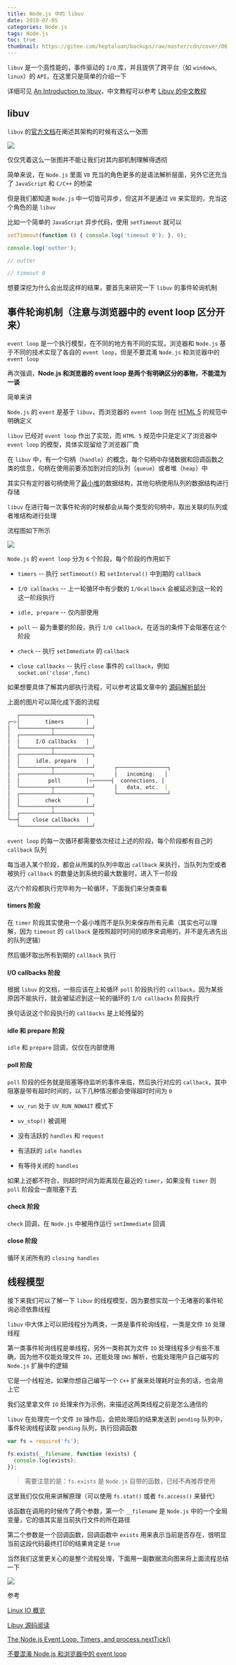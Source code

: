 ```yaml
---
title: Node.js 中的 libuv
date: 2019-07-05
categories: Node.js
tags: Node.js
toc: true
thumbnail: https://gitee.com/heptaluan/backups/raw/master/cdn/cover/06.jpg
---
```


`libuv` 是一个高性能的，事件驱动的 `I/O` 库，并且提供了跨平台（如 `windows`, `linux`）的 `API`，在这里只是简单的介绍一下

详细可见 [An Introduction to libuv](https://github.com/nikhilm/uvbook)，中文教程可以参考 [Libuv 的中文教程](https://github.com/luohaha/Chinese-uvbook)

<!--more-->

## libuv

`libuv` 的[官方文档](http://docs.libuv.org/en/v1.x/design.html)在阐述其架构的时候有这么一张图

![](https://gitee.com/heptaluan/backups/raw/master/cdn/node/04.png)

仅仅凭着这么一张图并不能让我们对其内部机制理解得透彻

简单来说，在 `Node.js` 里面 `V8` 充当的角色更多的是语法解析层面，另外它还充当了 `JavaScript` 和 `C/C++` 的桥梁

但是我们都知道 `Node.js` 中一切皆可异步，但这并不是通过 `V8` 来实现的，充当这个角色的是 `libuv`

比如一个简单的 `JavaScript` 异步代码，使用 `setTimeout` 就可以

```js
setTimeout(function () { console.log('timeout 0'); }, 0);

console.log('outter');

// outter

// timeout 0
```

想要深挖为什么会出现这样的结果，要首先来研究一下 `libuv` 的事件轮询机制



## 事件轮询机制（注意与浏览器中的 event loop 区分开来）

`event loop` 是一个执行模型，在不同的地方有不同的实现，浏览器和 `Node.js` 基于不同的技术实现了各自的 `event loop`，但是不要混淆 `Node.js` 和浏览器中的 `event loop`

再次强调，**Node.js 和浏览器的 event loop 是两个有明确区分的事物，不能混为一谈**

简单来讲

`Node.js` 的 `event` 是基于 `libuv`，而浏览器的 `event loop` 则在 [HTML 5](https://html.spec.whatwg.org/multipage/webappapis.html#event-loops) 的规范中明确定义

`libuv` 已经对 `event loop` 作出了实现，而 `HTML 5` 规范中只是定义了浏览器中 `event loop` 的模型，具体实现留给了浏览器厂商

在 `libuv` 中，有一个句柄（`handle`）的概念，每个句柄中存储数据和回调函数之类的信息，句柄在使用前要添加到对应的队列（`queue`）或者堆（`heap`）中

其实只有定时器句柄使用了[最小堆](https://zh.wikipedia.org/wiki/%E6%9C%80%E5%A4%A7%E2%80%94%E6%9C%80%E5%B0%8F%E5%A0%86)的数据结构，其他句柄使用队列的数据结构进行存储

`libuv` 在进行每一次事件轮询的时候都会从每个类型的句柄中，取出关联的队列或者堆结构进行处理

流程图如下所示

![](https://gitee.com/heptaluan/backups/raw/master/cdn/node/05.png)


`Node.js` 的 `event loop` 分为 `6` 个阶段，每个阶段的作用如下

* `timers` -- 执行 `setTimeout()` 和 `setInterval()` 中到期的 `callback`

* `I/O callbacks` -- 上一轮循环中有少数的 `I/Ocallback` 会被延迟到这一轮的这一阶段执行

* `idle, prepare` -- 仅内部使用

* `poll` -- 最为重要的阶段，执行 `I/O callback`，在适当的条件下会阻塞在这个阶段

* `check` -- 执行 `setImmediate` 的 `callback`

* `close callbacks` -- 执行 `close` 事件的 `callback`，例如 `socket.on('close',func)`

如果想要具体了解其内部执行流程，可以参考这篇文章中的 [源码解析部分](https://cnodejs.org/topic/5a9108d78d6e16e56bb80882)

上面的图片可以简化成下面的流程

```js
   ┌───────────────────────┐
┌─>│        timers       │
│  └──────────┬────────────┘
│  ┌──────────┴────────────┐
│  │     I/O callbacks   │
│  └──────────┬────────────┘
│  ┌──────────┴────────────┐
│  │     idle, prepare   │
│  └──────────┬────────────┘      ┌────────────────┐
│  ┌──────────┴────────────┐      │   incoming:   │
│  │         poll        │<──────┤  connections, │
│  └──────────┬────────────┘      │   data, etc.  │
│  ┌──────────┴────────────┐      └────────────────┘
│  │        check        │
│  └──────────┬────────────┘
│  ┌──────────┴────────────┐
└──┤    close callbacks  │
   └───────────────────────┘
```

`event loop` 的每一次循环都需要依次经过上述的阶段，每个阶段都有自己的 `callback` 队列

每当进入某个阶段，都会从所属的队列中取出 `callback` 来执行，当队列为空或者被执行 `callback` 的数量达到系统的最大数量时，进入下一阶段

这六个阶段都执行完毕称为一轮循环，下面我们来分类查看


#### timers 阶段

在 `timer` 阶段其实使用一个最小堆而不是队列来保存所有元素（其实也可以理解，因为 `timeout` 的 `callback` 是按照超时时间的顺序来调用的，并不是先进先出的队列逻辑）

然后循环取出所有到期的 `callback` 执行


#### I/O callbacks 阶段

根据 `libuv` 的文档，一些应该在上轮循环 `poll` 阶段执行的 `callback`，因为某些原因不能执行，就会被延迟到这一轮的循环的 `I/O callbacks` 阶段执行

换句话说这个阶段执行的 `callbacks` 是上轮残留的


#### idle 和 prepare 阶段

`idle` 和 `prepare` 回调，仅仅在内部使用


#### poll 阶段

`poll` 阶段的任务就是阻塞等待监听的事件来临，然后执行对应的 `callback`，其中阻塞是带有超时时间的，以下几种情况都会使得超时时间为 `0`

* `uv_run` 处于 `UV_RUN_NOWAIT` 模式下

* `uv_stop()` 被调用

* 没有活跃的 `handles` 和 `request`

* 有活跃的 `idle handles`

* 有等待关闭的 `handles`

如果上述都不符合，则超时时间为距离现在最近的 `timer`，如果没有 `timer` 则 `poll` 阶段会一直阻塞下去


#### check 阶段

`check` 回调，在 `Node.js` 中被用作运行 `setImmediate` 回调


#### close 阶段

循环关闭所有的 `closing handles`


## 线程模型


接下来我们可以了解一下 `libuv` 的线程模型，因为要想实现一个无堵塞的事件轮询必须依靠线程

`libuv` 中大体上可以把线程分为两类，一类是事件轮询线程，一类是文件 `IO` 处理线程

第一类事件轮询线程是单线程，另外一类称其为文件 `IO` 处理线程多少有些不准确，因为他不仅能处理文件 `IO`，还能处理 `DNS` 解析，也能处理用户自己编写的 `Node.js` 扩展中的逻辑

它是一个线程池，如果你想自己编写一个 `C++` 扩展来处理耗时业务的话，也会用上它

我们这里拿文件 `IO` 处理来作为示例，来描述这两类线程之前是怎么通信的

`libuv` 在处理完一个文件 `IO` 操作后，会把处理后的结果发送到 `pending` 队列中，事件轮询线程读取 `pending` 队列，执行回调函数

```js
var fs = require('fs');

fs.exists(__filename, function (exists) {
  console.log(exists);
});
```

> 需要注意的是：`fs.exists` 是 `Node.js` 自带的函数，已经不再推荐使用

这里我们仅仅用来讲解原理（可以使用 `fs.stat()` 或者 `fs.access()` 来替代）

该函数在调用的时候传了两个参数，第一个 `__filename` 是 `Node.js` 中的一个全局变量，它的值其实是当前执行文件的所在路径

第二个参数是一个回调函数，回调函数中 `exists` 用来表示当前是否存在，很明显当前这段代码最终打印的结果肯定是 `true`

当然我们这里更关心的是整个流程处理，下面用一副数据流向图来将上面流程总结一下

![](https://gitee.com/heptaluan/backups/raw/master/cdn/node/06.png)



参考

[Linux IO 概览](http://blog.lucode.net/linux/linux-io-overview.html)

[Libuv 源码阅读](https://zhuanlan.zhihu.com/p/35039878)

[The Node.js Event Loop, Timers, and process.nextTick()](https://nodejs.org/en/docs/guides/event-loop-timers-and-nexttick/)

[不要混淆 Node.js 和浏览器中的 event loop](https://cnodejs.org/topic/5a9108d78d6e16e56bb80882)